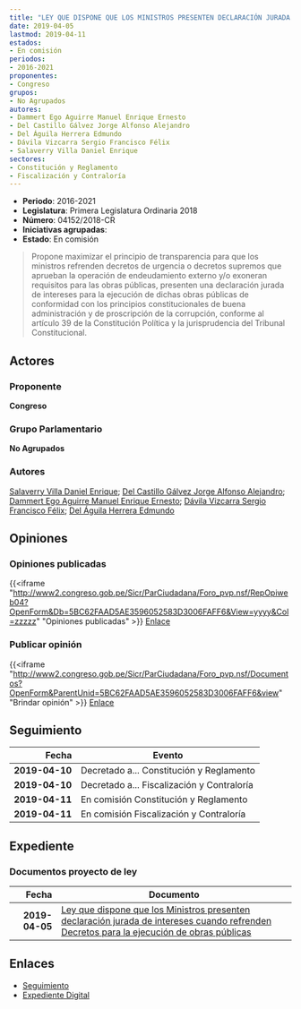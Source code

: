 ```yaml
---
title: "LEY QUE DISPONE QUE LOS MINISTROS PRESENTEN DECLARACIÓN JURADA DE INTERES CUANDO REFRENDEN DECRETOS PARA LA EJECUCIÓN DE OBRAS PÚBLICAS"
date: 2019-04-05
lastmod: 2019-04-11
estados:
- En comisión
periodos:
- 2016-2021
proponentes:
- Congreso
grupos:
- No Agrupados
autores:
- Dammert Ego Aguirre Manuel Enrique Ernesto
- Del Castillo Gálvez Jorge Alfonso Alejandro
- Del Águila Herrera Edmundo
- Dávila Vizcarra Sergio Francisco Félix
- Salaverry Villa Daniel Enrique
sectores:
- Constitución y Reglamento
- Fiscalización y Contraloría
---
```

- **Periodo**: 2016-2021
- **Legislatura**: Primera Legislatura Ordinaria 2018
- **Número**: 04152/2018-CR
- **Iniciativas agrupadas**: 
- **Estado**: En comisión

> Propone maximizar el principio de transparencia para que los ministros refrenden decretos de urgencia o decretos supremos que aprueban la operación de endeudamiento externo y/o exoneran requisitos para las obras públicas, presenten una declaración jurada de intereses para la ejecución de dichas obras públicas de conformidad con los principios constitucionales de buena administración y de proscripción de la corrupción, conforme al artículo 39 de la Constitución Política y la jurisprudencia del Tribunal Constitucional.


## Actores

### Proponente

**Congreso**

### Grupo Parlamentario

**No Agrupados**

### Autores

[Salaverry Villa Daniel Enrique](mailto:mailto:dsalaverry@congreso.gob.pe); [Del Castillo Gálvez Jorge Alfonso Alejandro](mailto:mailto:jdelcastillo@congreso.gob.pe); [Dammert Ego Aguirre Manuel Enrique Ernesto](mailto:mailto:mdammert@congreso.gob.pe); [Dávila Vizcarra Sergio Francisco Félix](mailto:mailto:sdavila@congreso.gob.pe); [Del Águila Herrera Edmundo](mailto:mailto:edelaguila@congreso.gob.pe)

## Opiniones

### Opiniones publicadas

{{<iframe "http://www2.congreso.gob.pe/Sicr/ParCiudadana/Foro_pvp.nsf/RepOpiweb04?OpenForm&Db=5BC62FAAD5AE3596052583D3006FAFF6&View=yyyy&Col=zzzzz" "Opiniones publicadas" >}}
[Enlace](http://www2.congreso.gob.pe/Sicr/ParCiudadana/Foro_pvp.nsf/RepOpiweb04?OpenForm&Db=5BC62FAAD5AE3596052583D3006FAFF6&View=yyyy&Col=zzzzz)

### Publicar opinión

{{<iframe "http://www2.congreso.gob.pe/Sicr/ParCiudadana/Foro_pvp.nsf/Documentos?OpenForm&ParentUnid=5BC62FAAD5AE3596052583D3006FAFF6&view" "Brindar opinión" >}}
[Enlace](http://www2.congreso.gob.pe/Sicr/ParCiudadana/Foro_pvp.nsf/Documentos?OpenForm&ParentUnid=5BC62FAAD5AE3596052583D3006FAFF6&view)


## Seguimiento

| Fecha | Evento |
|------:|--------|
| **2019-04-10** | Decretado a... Constitución y Reglamento |
| **2019-04-10** | Decretado a... Fiscalización y Contraloría |
| **2019-04-11** | En comisión Constitución y Reglamento |
| **2019-04-11** | En comisión Fiscalización y Contraloría |

## Expediente

### Documentos proyecto de ley

| Fecha | Documento |
|------:|-----------|
| **2019-04-05** | [Ley que dispone que los Ministros presenten declaración jurada de intereses cuando refrenden Decretos para la ejecución de obras públicas](http://www.leyes.congreso.gob.pe/Documentos/2016_2021/Proyectos_de_Ley_y_de_Resoluciones_Legislativas/PL0415220190405..pdf) |

## Enlaces

- [Seguimiento](http://www2.congreso.gob.pe/Sicr/TraDocEstProc/CLProLey2016.nsf/f7fff46988ca05b1052578e100829cc7/4f94827517546148052583d3006c792f?OpenDocument)
- [Expediente Digital](http://www2.congreso.gob.pe/Sicr/TraDocEstProc/Expvirt_2011.nsf/visbusqptramdoc1621/04152?opendocument)

